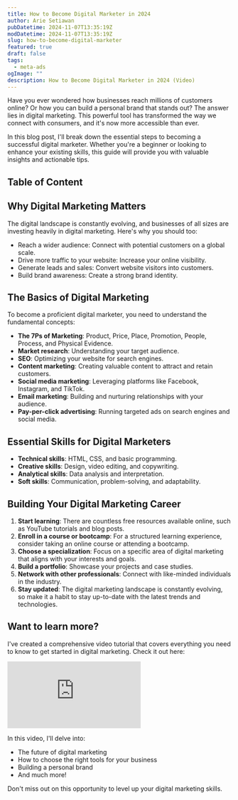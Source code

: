 ```yaml
---
title: How to Become Digital Marketer in 2024
author: Arie Setiawan
pubDatetime: 2024-11-07T13:35:19Z
modDatetime: 2024-11-07T13:35:19Z
slug: how-to-become-digital-marketer
featured: true
draft: false
tags:
  - meta-ads
ogImage: ""
description: How to Become Digital Marketer in 2024 (Video)
---
```


Have you ever wondered how businesses reach millions of customers online? Or how you can build a personal brand that stands out? The answer lies in digital marketing. This powerful tool has transformed the way we connect with consumers, and it's now more accessible than ever.

In this blog post, I'll break down the essential steps to becoming a successful digital marketer. Whether you're a beginner or looking to enhance your existing skills, this guide will provide you with valuable insights and actionable tips.

## Table of Content

## Why Digital Marketing Matters

The digital landscape is constantly evolving, and businesses of all sizes are investing heavily in digital marketing. Here's why you should too:

- Reach a wider audience: Connect with potential customers on a global scale.
- Drive more traffic to your website: Increase your online visibility.
- Generate leads and sales: Convert website visitors into customers.
- Build brand awareness: Create a strong brand identity.

## The Basics of Digital Marketing

To become a proficient digital marketer, you need to understand the fundamental concepts:

- **The 7Ps of Marketing**: Product, Price, Place, Promotion, People, Process, and Physical Evidence.
- **Market research**: Understanding your target audience.
- **SEO**: Optimizing your website for search engines.
- **Content marketing**: Creating valuable content to attract and retain customers.
- **Social media marketing**: Leveraging platforms like Facebook, Instagram, and TikTok.
- **Email marketing**: Building and nurturing relationships with your audience.
- **Pay-per-click advertising**: Running targeted ads on search engines and social media.

## Essential Skills for Digital Marketers

- **Technical skills**: HTML, CSS, and basic programming.
- **Creative skills**: Design, video editing, and copywriting.
- **Analytical skills**: Data analysis and interpretation.
- **Soft skills**: Communication, problem-solving, and adaptability.

## Building Your Digital Marketing Career

1. **Start learning**: There are countless free resources available online, such as YouTube tutorials and blog posts.
2. **Enroll in a course or bootcamp**: For a structured learning experience, consider taking an online course or attending a bootcamp.
3. **Choose a specialization**: Focus on a specific area of digital marketing that aligns with your interests and goals.
4. **Build a portfolio**: Showcase your projects and case studies.
5. **Network with other professionals**: Connect with like-minded individuals in the industry.
6. **Stay updated**: The digital marketing landscape is constantly evolving, so make it a habit to stay up-to-date with the latest trends and technologies.

## Want to learn more?

I've created a comprehensive video tutorial that covers everything you need to know to get started in digital marketing. Check it out here:

<iframe class="w-full aspect-video" src="https://www.youtube.com/embed/CYWoB5FUsps" title="YouTube video player" frameborder="0" allow="accelerometer; autoplay; clipboard-write; encrypted-media; gyroscope; picture-in-picture; web-share" allowfullscreen></iframe>


In this video, I'll delve into:

- The future of digital marketing
- How to choose the right tools for your business
- Building a personal brand
- And much more!

Don't miss out on this opportunity to level up your digital marketing skills.
